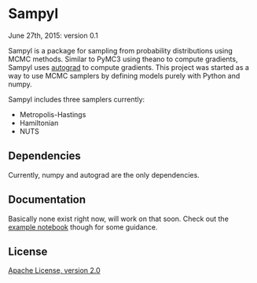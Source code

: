 Sampyl
=======
June 27th, 2015: version 0.1

Sampyl is a package for sampling from probability distributions using MCMC methods. Similar to PyMC3 using theano to compute gradients, Sampyl uses [autograd](https://github.com/HIPS/autograd) to compute gradients. This project was started as a way to use MCMC samplers by defining models purely with Python and numpy.

Sampyl includes three samplers currently:

* Metropolis-Hastings
* Hamiltonian
* NUTS


Dependencies
-----------

Currently, numpy and autograd are the only dependencies.

Documentation
------------
Basically none exist right now, will work on that soon. Check out the [example notebook](http://nbviewer.ipython.org/github/mcleonard/sampyl/blob/master/Examples.ipynb) though for some guidance.

License
-------
[Apache License, version 2.0](https://github.com/mcleonard/sampyl/blob/master/LICENSE)